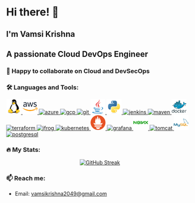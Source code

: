 # Hi there! 👋 
## I'm Vamsi Krishna

## A passionate Cloud DevOps Engineer
### 🤝 Happy to collaborate on **Cloud and DevSecOps**

### 🛠 Languages and Tools:
<p align="left">
    <a href="https://www.linux.org/" target="_blank" rel="noopener noreferrer">
        <img src="https://raw.githubusercontent.com/devicons/devicon/master/icons/linux/linux-original.svg" alt="linux" width="40" height="40">
    </a>
    <a href="https://aws.amazon.com" target="_blank" rel="noopener noreferrer">
        <img src="https://raw.githubusercontent.com/devicons/devicon/master/icons/amazonwebservices/amazonwebservices-original-wordmark.svg" alt="aws" width="40" height="40">
    </a>
    <a href="https://azure.microsoft.com/en-in/" target="_blank" rel="noopener noreferrer">
        <img src="https://www.vectorlogo.zone/logos/microsoft_azure/microsoft_azure-icon.svg" alt="azure" width="40" height="40">
    </a>
    <a href="https://cloud.google.com" target="_blank" rel="noopener noreferrer">
        <img src="https://www.vectorlogo.zone/logos/google_cloud/google_cloud-icon.svg" alt="gcp" width="40" height="40">
    </a>
    <a href="https://git-scm.com/" target="_blank" rel="noopener noreferrer">
        <img src="https://www.vectorlogo.zone/logos/git-scm/git-scm-icon.svg" alt="git" width="40" height="40">
    </a>
    <a href="https://www.java.com" target="_blank" rel="noopener noreferrer">
        <img src="https://raw.githubusercontent.com/devicons/devicon/master/icons/java/java-original.svg" alt="java" width="40" height="40">
    </a>
    <a href="https://www.python.org/" target="_blank" rel="noopener noreferrer">
        <img src="https://raw.githubusercontent.com/devicons/devicon/master/icons/python/python-original.svg" alt="python" width="40" height="40">
    </a>
    <a href="https://www.jenkins.io" target="_blank" rel="noopener noreferrer">
        <img src="https://www.vectorlogo.zone/logos/jenkins/jenkins-icon.svg" alt="jenkins" width="40" height="40">
    </a>
    <a href="https://maven.apache.org/" target="_blank" rel="noopener noreferrer">
        <img src="https://www.vectorlogo.zone/logos/apache_maven/apache_maven-icon.svg" alt="maven" width="40" height="40">
    </a>
    <a href="https://www.docker.com/" target="_blank" rel="noopener noreferrer">
        <img src="https://raw.githubusercontent.com/devicons/devicon/master/icons/docker/docker-original-wordmark.svg" alt="docker" width="40" height="40">
    </a>
    <a href="https://www.terraform.io/" target="_blank" rel="noopener noreferrer">
        <img src="https://www.vectorlogo.zone/logos/terraformio/terraformio-icon.svg" alt="terraform" width="40" height="40">
    </a>
    <a href="https://jfrog.com/" target="_blank" rel="noopener noreferrer">
        <img src="https://www.vectorlogo.zone/logos/jfrog/jfrog-icon.svg" alt="jfrog" width="40" height="40">
    </a>
    <a href="https://kubernetes.io" target="_blank" rel="noopener noreferrer">
        <img src="https://www.vectorlogo.zone/logos/kubernetes/kubernetes-icon.svg" alt="kubernetes" width="40" height="40">
    </a>
    <a href="https://prometheus.io/" target="_blank" rel="noopener noreferrer">
        <img src="https://raw.githubusercontent.com/devicons/devicon/master/icons/prometheus/prometheus-original.svg" alt="prometheus" width="40" height="40">
    </a>
    <a href="https://grafana.com" target="_blank" rel="noopener noreferrer">
        <img src="https://www.vectorlogo.zone/logos/grafana/grafana-icon.svg" alt="grafana" height="40">
    </a>
    <a href="https://www.nginx.com" target="_blank" rel="noopener noreferrer">
        <img src="https://raw.githubusercontent.com/devicons/devicon/master/icons/nginx/nginx-original.svg" alt="nginx" width="40" height="40">
    </a>
    <a href="https://tomcat.apache.org/" target="_blank" rel="noopener noreferrer">
        <img src="https://www.vectorlogo.zone/logos/apache_tomcat/apache_tomcat-icon.svg" alt="tomcat" width="40" height="40">
    </a>
    <a href="https://www.mysql.com/" target="_blank" rel="noopener noreferrer">
        <img src="https://raw.githubusercontent.com/devicons/devicon/master/icons/mysql/mysql-original-wordmark.svg" alt="mysql" width="40" height="40">
    </a>
    <a href="https://www.postgresql.org/" target="_blank" rel="noopener noreferrer">
        <img src="https://www.vectorlogo.zone/logos/postgresql/postgresql-icon.svg" alt="postgresql" width="40" height="40">
    </a>
</p>

### 🔥 My Stats:
<div align="center">
    <a href="https://git.io/streak-stats">
        <img src="https://streak-stats.demolab.com?user=vamsikrishna2049&hide_border=true" alt="GitHub Streak">
    </a>
</div>

### 📫 Reach me:
- Email: [vamsikrishna2049@gmail.com](mailto:vamsikrishna2049@gmail.com)
